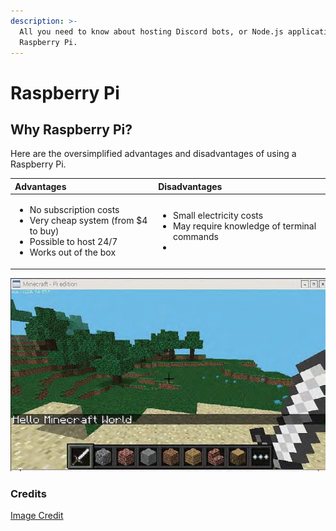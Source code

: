 ```yaml
---
description: >-
  All you need to know about hosting Discord bots, or Node.js applications on a
  Raspberry Pi.
---
```


# Raspberry Pi

## Why Raspberry Pi?

Here are the oversimplified advantages and disadvantages of using a Raspberry Pi.

<table>
  <thead>
    <tr>
      <th style="text-align:left">Advantages</th>
      <th style="text-align:left">Disadvantages</th>
    </tr>
  </thead>
  <tbody>
    <tr>
      <td style="text-align:left">
        <ul>
          <li>No subscription costs</li>
          <li>Very cheap system (from $4 to buy)</li>
          <li>Possible to host 24/7</li>
          <li>Works out of the box</li>
        </ul>
      </td>
      <td style="text-align:left">
        <ul>
          <li>Small electricity costs</li>
          <li>May require knowledge of terminal commands</li>
          <li></li>
        </ul>
      </td>
    </tr>
  </tbody>
</table>

![It Can Even Play Minecraft](../../.gitbook/assets/image%20%2816%29.png)

### Credits

[Image Credit](https://magpi.raspberrypi.org/articles/minecraft-pi) 





